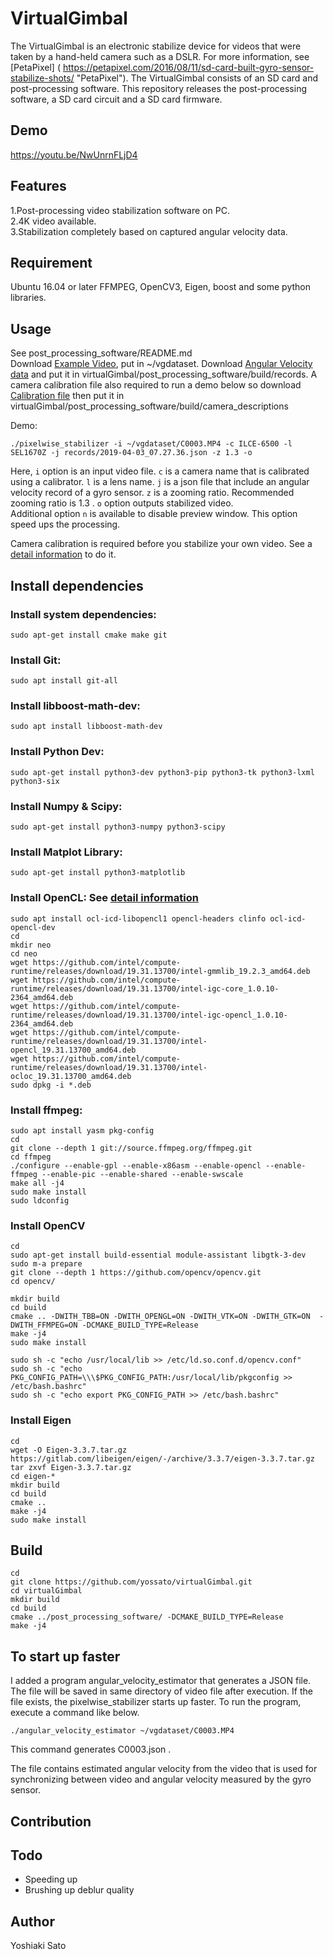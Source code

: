 # VirtualGimbal
The VirtualGimbal is an electronic stabilize device for videos that were taken by a hand-held camera such as a DSLR. For more information, see [PetaPixel] ( https://petapixel.com/2016/08/11/sd-card-built-gyro-sensor-stabilize-shots/ "PetaPixel").  The VirtualGimbal consists of an SD card and post-processing software. This repository releases the post-processing software, a SD card circuit and a SD card firmware.

## Demo
<https://youtu.be/NwUnrnFLjD4>

## Features
1.Post-processing video stabilization software on PC.  
2.4K video available.  
3.Stabilization completely based on captured angular velocity data.  

## Requirement
Ubuntu 16.04 or later
FFMPEG, OpenCV3, Eigen, boost and some python libraries.

## Usage  
See post_processing_software/README.md  
Download [Example Video](https://www.dropbox.com/s/y9ugb7c9l8qy5zy/C0003.MP4?dl=1), put in ~/vgdataset. Download [Angular Velocity data](https://www.dropbox.com/s/mz7mn3maapkgodw/2019-04-03_07.27.36.json?dl=1) and put it in virtualGimbal/post_processing_software/build/records. A camera calibration file also required to run a demo below so download [Calibration file](https://www.dropbox.com/s/we9r2a2w1un4lyf/cameras.json?dl=1) then put it in virtualGimbal/post_processing_software/build/camera_descriptions    

Demo:  
```
./pixelwise_stabilizer -i ~/vgdataset/C0003.MP4 -c ILCE-6500 -l SEL1670Z -j records/2019-04-03_07.27.36.json -z 1.3 -o  
```

Here, `i` option is an input video file. `c` is a camera name that is calibrated using a calibrator. `l` is a lens name. `j` is a json file that include an angular velocity record of a gyro sensor. `z` is a zooming ratio. Recommended zooming ratio is 1.3 . `o` option outputs stabilized video.  
Additional option `n` is available to disable preview window. This option speed ups the processing.    
  
  
  
Camera calibration is required before you stabilize your own video. See a [detail information](https://github.com/yossato/virtualGimbal/tree/master/post_processing_software) to do it.


## Install dependencies
### Install system dependencies:
```
sudo apt-get install cmake make git  
```

### Install Git:
```
sudo apt install git-all
```  

### Install libboost-math-dev:
```
sudo apt install libboost-math-dev
```

### Install Python Dev:
```
sudo apt-get install python3-dev python3-pip python3-tk python3-lxml python3-six
```

### Install Numpy & Scipy:
```
sudo apt-get install python3-numpy python3-scipy
```

### Install Matplot Library:
```
sudo apt-get install python3-matplotlib
```

### Install OpenCL: See [detail information](https://github.com/intel/compute-runtime/releases)
```
sudo apt install ocl-icd-libopencl1 opencl-headers clinfo ocl-icd-opencl-dev  
cd  
mkdir neo  
cd neo  
wget https://github.com/intel/compute-runtime/releases/download/19.31.13700/intel-gmmlib_19.2.3_amd64.deb  
wget https://github.com/intel/compute-runtime/releases/download/19.31.13700/intel-igc-core_1.0.10-2364_amd64.deb  
wget https://github.com/intel/compute-runtime/releases/download/19.31.13700/intel-igc-opencl_1.0.10-2364_amd64.deb  
wget https://github.com/intel/compute-runtime/releases/download/19.31.13700/intel-opencl_19.31.13700_amd64.deb  
wget https://github.com/intel/compute-runtime/releases/download/19.31.13700/intel-ocloc_19.31.13700_amd64.deb  
sudo dpkg -i *.deb  
```

### Install ffmpeg:  
```
sudo apt install yasm pkg-config  
cd  
git clone --depth 1 git://source.ffmpeg.org/ffmpeg.git  
cd ffmpeg  
./configure --enable-gpl --enable-x86asm --enable-opencl --enable-ffmpeg --enable-pic --enable-shared --enable-swscale  
make all -j4  
sudo make install  
sudo ldconfig  
```

### Install OpenCV  
```
cd  
sudo apt-get install build-essential module-assistant libgtk-3-dev  
sudo m-a prepare  
git clone --depth 1 https://github.com/opencv/opencv.git  
cd opencv/  
  
mkdir build  
cd build  
cmake .. -DWITH_TBB=ON -DWITH_OPENGL=ON -DWITH_VTK=ON -DWITH_GTK=ON  -DWITH_FFMPEG=ON -DCMAKE_BUILD_TYPE=Release    
make -j4  
sudo make install  

sudo sh -c "echo /usr/local/lib >> /etc/ld.so.conf.d/opencv.conf"  
sudo sh -c "echo PKG_CONFIG_PATH=\\\$PKG_CONFIG_PATH:/usr/local/lib/pkgconfig >> /etc/bash.bashrc"  
sudo sh -c "echo export PKG_CONFIG_PATH >> /etc/bash.bashrc"  
```

### Install Eigen
```
cd  
wget -O Eigen-3.3.7.tar.gz https://gitlab.com/libeigen/eigen/-/archive/3.3.7/eigen-3.3.7.tar.gz  
tar zxvf Eigen-3.3.7.tar.gz  
cd eigen-*  
mkdir build  
cd build  
cmake ..  
make -j4  
sudo make install  
```

## Build
```
cd
git clone https://github.com/yossato/virtualGimbal.git  
cd virtualGimbal  
mkdir build  
cd build  
cmake ../post_processing_software/ -DCMAKE_BUILD_TYPE=Release  
make -j4  
```

## To start up faster  
I added a program angular_velocity_estimator that generates a JSON file. The file will be saved in same directory of video file after execution.
If the file exists, the pixelwise_stabilizer starts up faster.
To run the program, execute a command like below.
```  
./angular_velocity_estimator ~/vgdataset/C0003.MP4  
```  
  
This command generates C0003.json .

The file contains estimated angular velocity from the video that is used for synchronizing between video and angular velocity measured by the gyro sensor.

## Contribution

## Todo
- Speeding up
- Brushing up deblur quality

## Author
Yoshiaki Sato
